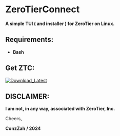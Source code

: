# ZeroTierConnect
**A simple TUI ( and installer ) for ZeroTier on Linux.**


## Requirements:

- **Bash**

## Get ZTC:

<p>
  <a href="https://github.com/ConzZah/ZeroTierConnect/archive/refs/heads/main.zip">
    <img alt="Download_Latest" src="https://img.shields.io/badge/download-latest_release-0688CB.svg">
  </a>
</p>


## DISCLAIMER:

**I am not, in any way, associated with ZeroTier, Inc.**

Cheers, 

**ConzZah / 2024**
